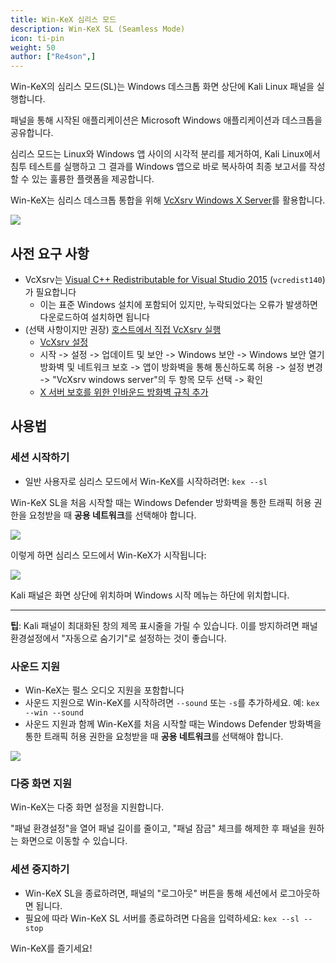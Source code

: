 ```yaml
---
title: Win-KeX 심리스 모드
description: Win-KeX SL (Seamless Mode)
icon: ti-pin
weight: 50
author: ["Re4son",]
---
```


Win-KeX의 심리스 모드(SL)는 Windows 데스크톱 화면 상단에 Kali Linux 패널을 실행합니다.

패널을 통해 시작된 애플리케이션은 Microsoft Windows 애플리케이션과 데스크톱을 공유합니다.

심리스 모드는 Linux와 Windows 앱 사이의 시각적 분리를 제거하여, Kali Linux에서 침투 테스트를 실행하고 그 결과를 Windows 앱으로 바로 복사하여 최종 보고서를 작성할 수 있는 훌륭한 플랫폼을 제공합니다.

Win-KeX는 심리스 데스크톱 통합을 위해 [VcXsrv Windows X Server](https://sourceforge.net/projects/vcxsrv/)를 활용합니다.

![](../win-kex/win-kex-sl.png)

## 사전 요구 사항

- VcXsrv는 [Visual C++ Redistributable for Visual Studio 2015](https://www.microsoft.com/en-US/download/details.aspx?id=48145) (`vcredist140`)가 필요합니다
  - 이는 표준 Windows 설치에 포함되어 있지만, 누락되었다는 오류가 발생하면 다운로드하여 설치하면 됩니다
- (선택 사항이지만 권장) [호스트에서 직접 VcXsrv 실행](https://sourceforge.net/p/vcxsrv/wiki/VcXsrv%20%26%20Win10/)
  - [VcXsrv 설정](https://github.com/microsoft/WSL/issues/4106#issuecomment-502920377)
  - 시작 -> 설정 -> 업데이트 및 보안 -> Windows 보안 -> Windows 보안 열기
    방화벽 및 네트워크 보호 -> 앱이 방화벽을 통해 통신하도록 허용 -> 설정 변경 -> "VcXsrv windows server"의 두 항목 모두 선택 -> 확인
  - [X 서버 보호를 위한 인바운드 방화벽 규칙 추가](https://x410.dev/cookbook/wsl/protecting-x410-public-access-for-wsl2-via-windows-defender-firewall/)
<!--
  This is due to a chance with either WSL or package, and VcXsrv gives errors:
[...]
(II) GLX: Initialized Win32 native WGL GL provider for screen 0

[xkb] Starting '"\\wsl.localhost\kali-linux\usr\lib\win-kex\VcXsrv\xkbcomp" -w 1 "-R\\wsl.localhost\kali-linux\usr\lib\win-kex\VcXsrv\xkbdata" -xkm "C:\Users\<username>\AppData\Local\Temp\xkb_a36312" -em1 "The XKEYBOARD keymap compiler (xkbcomp) reports:" -emp "> " -eml "Errors from xkbcomp are not fatal to the X server" "C:\Users\<username>\AppData\Local\Temp\server-3.xkm"' failed: Funzione non corretta.
(EE) Error compiling keymap (server-3) executing '"\\wsl.localhost\kali-linux\usr\lib\win-kex\VcXsrv\xkbcomp" -w 1 "-R\\wsl.localhost\kali-linux\usr\lib\win-kex\VcXsrv\xkbdata" -xkm "C:\Users\<username>\AppData\Local\Temp\xkb_a36312" -em1 "The XKEYBOARD keymap compiler (xkbcomp) reports:" -emp "> " -eml "Errors from xkbcomp are not fatal to the X server" "C:\Users\<username>B\AppData\Local\Temp\server-3.xkm"'
(EE) XKB: Couldn't compile keymap

(EE) XKB: Failed to load keymap. Loading default keymap instead.

[xkb] Starting '"\\wsl.localhost\kali-linux\usr\lib\win-kex\VcXsrv\xkbcomp" -w 1 "-R\\wsl.localhost\kali-linux\usr\lib\win-kex\VcXsrv\xkbdata" -xkm "C:\Users\<username>\AppData\Local\Temp\xkb_a36312" -em1 "The XKEYBOARD keymap compiler (xkbcomp) reports:" -emp "> " -eml "Errors from xkbcomp are not fatal to the X server" "C:\Users\<username>\AppData\Local\Temp\server-3.xkm"' failed: Funzione non corretta.
(EE) Error compiling keymap (server-3) executing '"\\wsl.localhost\kali-linux\usr\lib\win-kex\VcXsrv\xkbcomp" -w 1 "-R\\wsl.localhost\kali-linux\usr\lib\win-kex\VcXsrv\xkbdata" -xkm "C:\Users\<username>\AppData\Local\Temp\xkb_a36312" -em1 "The XKEYBOARD keymap compiler (xkbcomp) reports:" -emp "> " -eml "Errors from xkbcomp are not fatal to the X server" "C:\Users\<username>\AppData\Local\Temp\server-3.xkm"'
(EE) XKB: Couldn't compile keymap

XKB: Failed to compile keymap
Keyboard initialization failed. This could be a missing or incorrect setup of xkeyboard-config.

(EE)
Fatal server error:
(EE) Failed to activate virtual core keyboard: 2(EE)
(EE) Server terminated with error (1). Closing log file.
-->

## 사용법

### 세션 시작하기

- 일반 사용자로 심리스 모드에서 Win-KeX를 시작하려면: `kex --sl`

Win-KeX SL을 처음 시작할 때는 Windows Defender 방화벽을 통한 트래픽 허용 권한을 요청받을 때 **공용 네트워크**를 선택해야 합니다.

![](firewall.png)

이렇게 하면 심리스 모드에서 Win-KeX가 시작됩니다:

![](../win-kex/win-kex-sl.png)

Kali 패널은 화면 상단에 위치하며 Windows 시작 메뉴는 하단에 위치합니다.

- - -

**팁**: Kali 패널이 최대화된 창의 제목 표시줄을 가릴 수 있습니다.
이를 방지하려면 패널 환경설정에서 "자동으로 숨기기"로 설정하는 것이 좋습니다.

### 사운드 지원

- Win-KeX는 펄스 오디오 지원을 포함합니다
- 사운드 지원으로 Win-KeX를 시작하려면 `--sound` 또는 `-s`를 추가하세요. 예: `kex --win --sound`
- 사운드 지원과 함께 Win-KeX를 처음 시작할 때는 Windows Defender 방화벽을 통한 트래픽 허용 권한을 요청받을 때 **공용 네트워크**를 선택해야 합니다.

![](win-kex-pulseaudio_firewall.png)

### 다중 화면 지원

Win-KeX는 다중 화면 설정을 지원합니다.

"패널 환경설정"을 열어 패널 길이를 줄이고, "패널 잠금" 체크를 해제한 후 패널을 원하는 화면으로 이동할 수 있습니다.

### 세션 중지하기

- Win-KeX SL을 종료하려면, 패널의 "로그아웃" 버튼을 통해 세션에서 로그아웃하면 됩니다.
- 필요에 따라 Win-KeX SL 서버를 종료하려면 다음을 입력하세요: `kex --sl --stop`

Win-KeX를 즐기세요!
